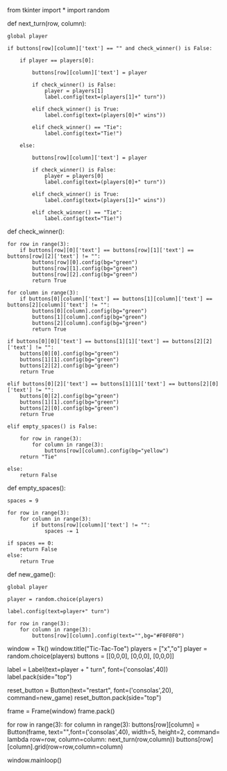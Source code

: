 from tkinter import *
import random

def next_turn(row, column):

    global player

    if buttons[row][column]['text'] == "" and check_winner() is False:

        if player == players[0]:

            buttons[row][column]['text'] = player

            if check_winner() is False:
                player = players[1]
                label.config(text=(players[1]+" turn"))

            elif check_winner() is True:
                label.config(text=(players[0]+" wins"))

            elif check_winner() == "Tie":
                label.config(text="Tie!")

        else:

            buttons[row][column]['text'] = player

            if check_winner() is False:
                player = players[0]
                label.config(text=(players[0]+" turn"))

            elif check_winner() is True:
                label.config(text=(players[1]+" wins"))

            elif check_winner() == "Tie":
                label.config(text="Tie!")

def check_winner():

    for row in range(3):
        if buttons[row][0]['text'] == buttons[row][1]['text'] == buttons[row][2]['text'] != "":
            buttons[row][0].config(bg="green")
            buttons[row][1].config(bg="green")
            buttons[row][2].config(bg="green")
            return True

    for column in range(3):
        if buttons[0][column]['text'] == buttons[1][column]['text'] == buttons[2][column]['text'] != "":
            buttons[0][column].config(bg="green")
            buttons[1][column].config(bg="green")
            buttons[2][column].config(bg="green")
            return True

    if buttons[0][0]['text'] == buttons[1][1]['text'] == buttons[2][2]['text'] != "":
        buttons[0][0].config(bg="green")
        buttons[1][1].config(bg="green")
        buttons[2][2].config(bg="green")
        return True

    elif buttons[0][2]['text'] == buttons[1][1]['text'] == buttons[2][0]['text'] != "":
        buttons[0][2].config(bg="green")
        buttons[1][1].config(bg="green")
        buttons[2][0].config(bg="green")
        return True

    elif empty_spaces() is False:

        for row in range(3):
            for column in range(3):
                buttons[row][column].config(bg="yellow")
        return "Tie"

    else:
        return False


def empty_spaces():

    spaces = 9

    for row in range(3):
        for column in range(3):
            if buttons[row][column]['text'] != "":
                spaces -= 1

    if spaces == 0:
        return False
    else:
        return True

def new_game():

    global player

    player = random.choice(players)

    label.config(text=player+" turn")

    for row in range(3):
        for column in range(3):
            buttons[row][column].config(text="",bg="#F0F0F0")


window = Tk()
window.title("Tic-Tac-Toe")
players = ["x","o"]
player = random.choice(players)
buttons = [[0,0,0],
           [0,0,0],
           [0,0,0]]

label = Label(text=player + " turn", font=('consolas',40))
label.pack(side="top")

reset_button = Button(text="restart", font=('consolas',20), command=new_game)
reset_button.pack(side="top")

frame = Frame(window)
frame.pack()

for row in range(3):
    for column in range(3):
        buttons[row][column] = Button(frame, text="",font=('consolas',40), width=5, height=2,
                                      command= lambda row=row, column=column: next_turn(row,column))
        buttons[row][column].grid(row=row,column=column)

window.mainloop()
